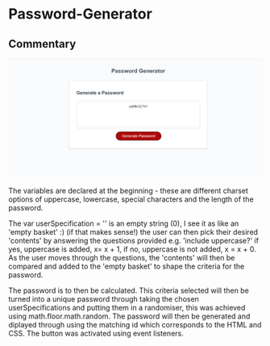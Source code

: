 # Password-Generator

## Commentary 

![screenshot](Images/PwScreen.png)

The variables are declared at the beginning - these are different charset options of uppercase, lowercase, special characters and the length of the password. 

The var userSpecification = '' is an empty string (0), I see it as like an 'empty basket' :) (if that makes sense!) the user can then pick their desired 'contents' by answering the questions provided e.g. 'include uppercase?' if yes, uppercase is added, x= x + 1, if no, uppercase is not added, x = x + 0. As the user moves through the questions, the 'contents' will then be compared and added to the 'empty basket' to shape the criteria for the password. 

The password is to then be calculated. This criteria selected will then be turned into a unique password through taking the chosen userSpecifications and putting them in a randomiser, this was achieved using math.floor.math.random. The password will then be generated and diplayed through using the matching id which corresponds to the HTML and CSS.  The button was activated using event listeners.

